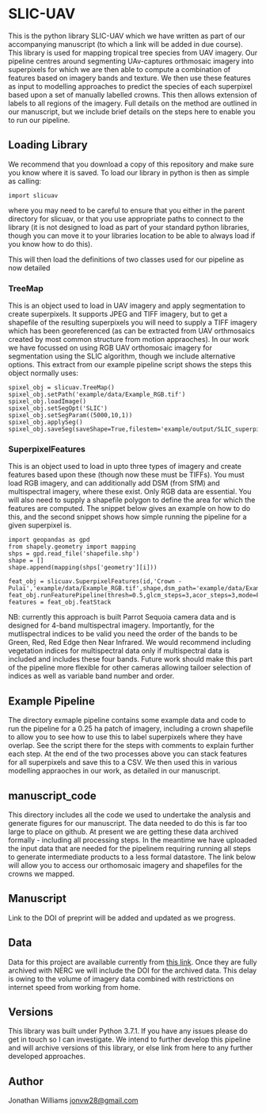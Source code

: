 # SLIC-UAV

This is the python library SLIC-UAV which we have written as part of our accompanying manuscript (to which a link will be added in due course). This library is used for mapping tropical tree species from UAV imagery. Our pipeline centres around segmenting UAv-captures orthmosaic imagery into superpixels for which we are then able to compute a combination of features based on imagery bands and texture. We then use these features as input to modelling approaches to predict the species of each superpixel based upon a set of manually labelled crowns. This then allows extension of labels to all regions of the imagery. Full details on the method are outlined in our manuscript, but we include brief details on the steps here to enable you to run our pipeline.

## Loading Library

We recommend that you download a copy of this repository and make sure you know where it is saved. To load our library in python is then as simple as calling:

```
import slicuav
```

where you may need to be careful to ensure that you either in the parent directory for slicuav, or that you use appropriate paths to connect to the library (it is not designed to load as part of your standard python libraries, though you can move it to your libraries location to be able to always load if you know how to do this).

This will then load the definitions of two classes used for our pipeline as now detailed

### TreeMap

This is an object used to load in UAV imagery and apply segmentation to create superpixels. It supports JPEG and TIFF imagery, but to get a shapefile of the resulting superpixels you will need to supply a TIFF imagery which has been georeferenced (as can be extracted from UAV orthmosaics created by most common structure from motion appraoches). In our work we have focussed on using RGB UAV orthomosaic imagery for segmentation using the SLIC algorithm, though we include alternative options. This extract from our example pipeline script shows the steps this object normally uses:

```
spixel_obj = slicuav.TreeMap()
spixel_obj.setPath('example/data/Example_RGB.tif')
spixel_obj.loadImage()
spixel_obj.setSegOpt('SLIC')
spixel_obj.setSegParam((5000,10,1))
spixel_obj.applySeg()
spixel_obj.saveSeg(saveShape=True,filestem='example/output/SLIC_superpixels')
```

### SuperpixelFeatures

This is an object used to load in upto three types of imagery and create features based upon these (though now these must be TIFFs). You must load RGB imagery, and can additionally add DSM (from SfM) and multispectral imagery, where these exist. Only RGB data are essential. You will also need to supply a shapefile polygon to define the area for which the features are computed. The snippet below gives an example on how to do this, and the second snippet shows how simple running the pipeline for a given superpixel is.

```
import geopandas as gpd
from shapely.geometry import mapping
shps = gpd.read_file('shapefile.shp')
shape = []
shape.append(mapping(shps['geometry'][i]))
```

```
feat_obj = slicuav.SuperpixelFeatures(id,'Crown - Pulai','example/data/Example_RGB.tif',shape,dsm_path='example/data/Example_DSM.tif',ms_path='example/data/Example_MS.tif')
feat_obj.runFeaturePipeline(thresh=0.5,glcm_steps=3,acor_steps=3,mode=False,HSV=True)
features = feat_obj.featStack
```

NB: currently this approach is built Parrot Sequoia camera data and is designed for 4-band multispectral imagery. Importantly, for the mutlispectral indices to be valid you need the order of the bands to be Green, Red, Red Edge then Near Infrared. We would recommend including vegetation indices for multispectral data only if multispectral data is included and includes these four bands. Future work should make this part of the pipeline more flexible for other cameras allowing tailoer selection of indices as well as variable band number and order.


## Example Pipeline

The directory exmaple pipeline contains some example data and code to run the pipeline for a 0.25 ha patch of imagery, including a crown shapefile to allow you to see how to use this to label superpixels where they have overlap. See the script there for the steps with comments to explain further each step. At the end of the two processes above you can stack features for all superpixels and save this to a CSV. We then used this in various modelling appraoches in our work, as detailed in our manuscript.

## manuscript_code

This directory includes all the code we used to undertake the analysis and generate figures for our manuscript. The data needed to do this is far too large to place on github. At present we are getting these data archived formally - including all processing steps. In the meantime we have uploaded the input data that are needed for the pipelinem requiring running all steps to generate intermediate products to a less formal datastore. The link below will allow you to access our orthomosaic imagery and shapefiles for the crowns we mapped.

## Manuscript

Link to the DOI of preprint will be added and updated as we progress.

## Data

Data for this project are available currently from [this link](https://drive.google.com/drive/folders/1RBAQb14kThDA_3TZ51-GJO0wnFdbZAj7?usp=sharing). Once they are fully archived with NERC we will include the DOI for the archived data. This delay is owing to the volume of imagery data combined with restrictions on internet speed from working from home.

## Versions

This library was built under Python 3.7.1. If you have any issues please do get in touch so I can investigate. We intend to further develop this pipeline and will archive versions of this library, or else link from here to any further developed approaches.

## Author

Jonathan Williams
jonvw28@gmail.com